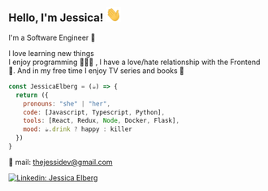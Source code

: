 <h2> Hello, I'm Jessica! <img src="https://raw.githubusercontent.com/ABSphreak/ABSphreak/master/gifs/Hi.gif" width="30px"></h2>
I'm a Software Engineer 👾  
  
I love learning new things  
I enjoy programming 👩🏻‍💻 , I have a love/hate relationship with the Frontend 💞. And in my free time I enjoy TV series and books 📖  


```javascript
const JessicaElberg = (☕︎) => {
  return ({
    pronouns: "she" | "her",
    code: [Javascript, Typescript, Python],
    tools: [React, Redux, Node, Docker, Flask],
    mood: ☕︎.drink ? happy : killer
  })
}
```
  

📨 mail: thejessidev@gmail.com

[![Linkedin: Jessica Elberg](https://img.shields.io/badge/-JessicaElberg-blue?style=flatsquare&logo=Linkedin&logoColor=white&link=https://www.linkedin.com/in/jessica-elberg-224b6714b/)](https://www.linkedin.com/in/jessica-elberg-224b6714b/)
